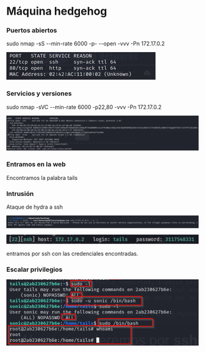 # Máquina hedgehog

### Puertos abiertos

sudo nmap -sS --min-rate 6000 -p- --open -vvv -Pn 172.17.0.2

![alt text](image-4.png)

### Servicios y versiones

sudo nmap -sVC --min-rate 6000 -p22,80 -vvv -Pn 172.17.0.2

![alt text](image-3.png)

### Entramos en la web

Encontramos la palabra tails

### Intrusión

Ataque de hydra a ssh

![alt text](image-1.png)

![alt text](image.png)

entramos por ssh con las credenciales encontradas.

### Escalar privilegios

![alt text](image-2.png)